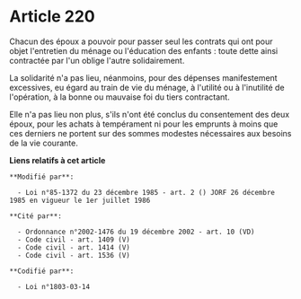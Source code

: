 # Article 220

Chacun des époux a pouvoir pour passer seul les contrats qui ont pour objet l'entretien du ménage ou l'éducation des
enfants : toute dette ainsi contractée par l'un oblige l'autre solidairement.

La solidarité n'a pas lieu, néanmoins, pour des dépenses manifestement excessives, eu égard au train de vie du ménage, à
l'utilité ou à l'inutilité de l'opération, à la bonne ou mauvaise foi du tiers contractant.

Elle n'a pas lieu non plus, s'ils n'ont été conclus du consentement des deux époux, pour les achats à tempérament ni pour les
emprunts à moins que ces derniers ne portent sur des sommes modestes nécessaires aux besoins de la vie courante.

**Liens relatifs à cet article**

	**Modifié par**:

	  - Loi n°85-1372 du 23 décembre 1985 - art. 2 () JORF 26 décembre 1985 en vigueur le 1er juillet 1986

	**Cité par**:

	  - Ordonnance n°2002-1476 du 19 décembre 2002 - art. 10 (VD)
	  - Code civil - art. 1409 (V)
	  - Code civil - art. 1414 (V)
	  - Code civil - art. 1536 (V)

	**Codifié par**:

	  - Loi n°1803-03-14
